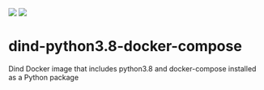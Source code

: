 [![](https://images.microbadger.com/badges/version/blgo/dind-python3.8-docker-compose.svg)](https://microbadger.com/images/blgo/dind-python3.8-docker-compose "Get your own version badge on microbadger.com")
[![](https://images.microbadger.com/badges/image/blgo/dind-python3.8-docker-compose.svg)](https://microbadger.com/images/blgo/dind-python3.8-docker-compose "Get your own image badge on microbadger.com")

# dind-python3.8-docker-compose
Dind Docker image that includes python3.8 and docker-compose installed as a Python package
